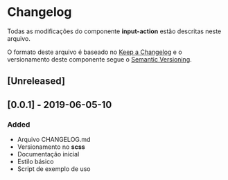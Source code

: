 # Changelog
Todas as modificações do componente **input-action** estão descritas neste arquivo.

O formato deste arquivo é baseado no [Keep a Changelog](https://keepachangelog.com/en/1.0.0/) e o versionamento deste componente segue o [Semantic Versioning](https://semver.org/spec/v2.0.0.html).

## [Unreleased]

## [0.0.1] - 2019-06-05-10
### Added
- Arquivo CHANGELOG.md
- Versionamento no **scss**
- Documentação inicial
- Estilo básico
- Script de exemplo de uso
